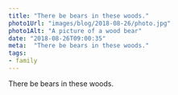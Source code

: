 ```yaml
---
title: "There be bears in these woods."
photo1Url: "images/blog/2018-08-26/photo.jpg"
photo1Alt: "A picture of a wood bear"
date: "2018-08-26T09:00:35"
meta:  "There be bears in these woods."
tags:
- family
---
```

There be bears in these woods.
